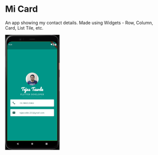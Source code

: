 # Mi Card

An app showing my contact details. Made using Widgets - Row, Column, Card, List Tile, etc.

<img src = "Screenshot.png" height = 35% width = 35%>
